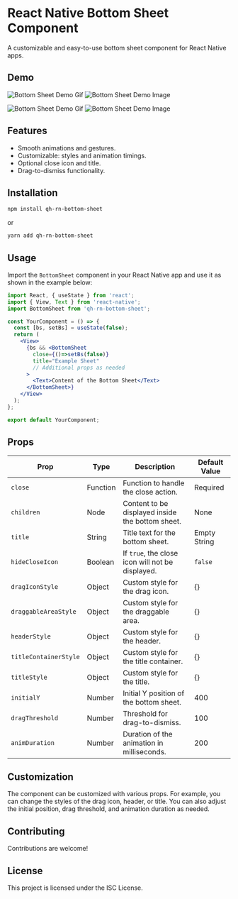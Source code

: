 
# React Native Bottom Sheet Component

A customizable and easy-to-use bottom sheet component for React Native apps.

## Demo

![Bottom Sheet Demo Gif](https://raw.githubusercontent.com/Quiet-Hunter/rn-bottom-sheet/main/example_app/images/demo_prod.gif)
![Bottom Sheet Demo Image](https://raw.githubusercontent.com/Quiet-Hunter/rn-bottom-sheet/main/example_app/images/demo_prod.png)

![Bottom Sheet Demo Gif](https://raw.githubusercontent.com/Quiet-Hunter/rn-bottom-sheet/main/example_app/images/demo.gif)
![Bottom Sheet Demo Image](https://raw.githubusercontent.com/Quiet-Hunter/rn-bottom-sheet/main/example_app/images/demo.png)

## Features

- Smooth animations and gestures.
- Customizable: styles and animation timings.
- Optional close icon and title.
- Drag-to-dismiss functionality.

## Installation

```bash
npm install qh-rn-bottom-sheet
```

or

```bash
yarn add qh-rn-bottom-sheet
```

## Usage

Import the `BottomSheet` component in your React Native app and use it as shown in the example below:

```jsx
import React, { useState } from 'react';
import { View, Text } from 'react-native';
import BottomSheet from 'qh-rn-bottom-sheet';

const YourComponent = () => {
  const [bs, setBs] = useState(false);
  return (
    <View>
      {bs && <BottomSheet
        close={()=>setBs(false)}
        title="Example Sheet"
        // Additional props as needed
      >
        <Text>Content of the Bottom Sheet</Text>
      </BottomSheet>}
    </View>
  );
};

export default YourComponent;
```

## Props

| Prop                 | Type     | Description                                   | Default Value |
| -------------------- | -------- | --------------------------------------------- | ------------- |
| `close`              | Function | Function to handle the close action.          | Required      |
| `children`           | Node     | Content to be displayed inside the bottom sheet. | None        |
| `title`              | String   | Title text for the bottom sheet.              | Empty String  |
| `hideCloseIcon`      | Boolean  | If `true`, the close icon will not be displayed. | `false`     |
| `dragIconStyle`      | Object   | Custom style for the drag icon.               | {}            |
| `draggableAreaStyle` | Object   | Custom style for the draggable area.          | {}            |
| `headerStyle`        | Object   | Custom style for the header.                  | {}            |
| `titleContainerStyle`| Object   | Custom style for the title container.         | {}            |
| `titleStyle`         | Object   | Custom style for the title.                   | {}            |
| `initialY`           | Number   | Initial Y position of the bottom sheet.       | 400           |
| `dragThreshold`      | Number   | Threshold for drag-to-dismiss.                | 100           |
| `animDuration`       | Number   | Duration of the animation in milliseconds.    | 200           |

## Customization

The component can be customized with various props. For example, you can change the styles of the drag icon, header, or title. You can also adjust the initial position, drag threshold, and animation duration as needed.

## Contributing

Contributions are welcome!

## License

This project is licensed under the ISC License.
